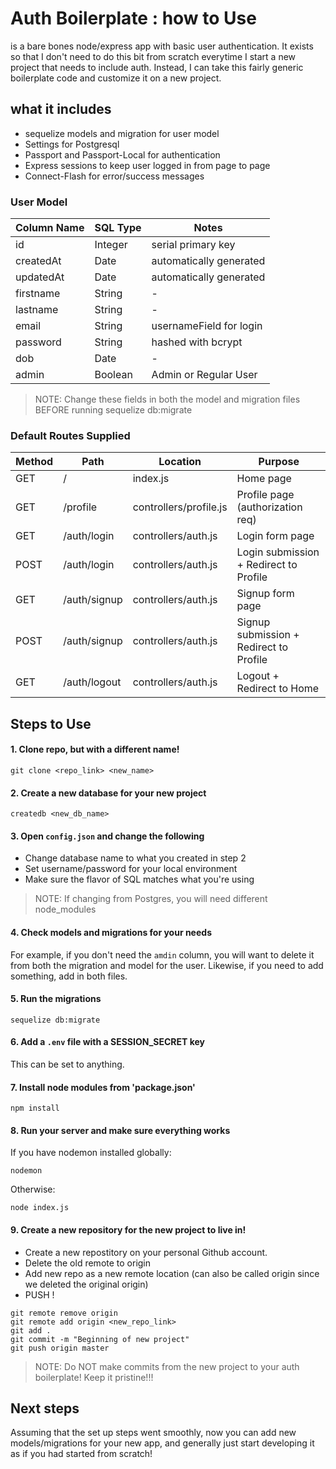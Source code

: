 # Auth Boilerplate : how to Use


is a bare bones node/express app with basic user authentication. It exists so that I don't need to do this bit from scratch everytime I start a new project that needs to include auth. Instead, I can take this fairly generic boilerplate code and customize it on a new project. 


## what it includes 

* sequelize models and migration for user model
* Settings for Postgresql 
* Passport and Passport-Local for authentication 
* Express sessions to keep user logged in from page to page
* Connect-Flash for error/success messages 


### User Model 

|Column Name | SQL Type| Notes  |
|------------|---------|----------------------------|
| id | Integer | serial primary key  | 
|createdAt| Date | automatically generated |
| updatedAt| Date | automatically generated |  
| firstname | String | -|
| lastname  | String | -|
| email | String | usernameField for login |
| password | String | hashed with bcrypt |
| dob | Date | - |
| admin | Boolean | Admin or Regular User |  

> NOTE: Change these fields in both the model and migration files BEFORE running sequelize db:migrate


### Default Routes Supplied 
| Method | Path | Location |  Purpose | 
| -------| ---------------| --------------|  ---------------------------------|
|GET | / | index.js | Home page | 
|GET | /profile | controllers/profile.js | Profile page (authorization req)  |
|GET | /auth/login | controllers/auth.js | Login form page  | 
|POST | /auth/login | controllers/auth.js | Login submission + Redirect to Profile| 
|GET | /auth/signup | controllers/auth.js |  Signup form page | 
|POST | /auth/signup | controllers/auth.js | Signup submission + Redirect to Profile |
|GET | /auth/logout | controllers/auth.js |  Logout + Redirect to Home | 


## Steps to Use 

#### 1. Clone repo, but with a different name! 

```
git clone <repo_link> <new_name>
```
#### 2. Create a new database for your new project

```
createdb <new_db_name>

```

#### 3. Open `config.json`  and change the following

* Change database name to what you created in step 2
* Set username/password for your local environment 
* Make sure the flavor of SQL matches what you're using

> NOTE: If changing from Postgres, you will need different node_modules 

#### 4. Check  models and migrations for your needs 

For example, if you don't need the `amdin` column, you will want to delete it from both the migration and model for the user. Likewise, if you need to add something, add in both files. 

#### 5. Run the migrations

```
sequelize db:migrate
```

#### 6. Add a `.env` file with a SESSION_SECRET key 

This can be set to anything. 

#### 7. Install node modules from 'package.json'

``` 
npm install 
```

#### 8. Run your server and make sure everything works

If you have nodemon installed globally: 

```
nodemon 
```

Otherwise: 
``` 
node index.js 
```
#### 9. Create a new repository for the new project to live in!

* Create a new repostitory on your personal Github account. 
* Delete the old remote to origin
* Add new repo as a new remote location (can also be called origin since we deleted the original origin)
* PUSH !

``` 
git remote remove origin
git remote add origin <new_repo_link>
git add .
git commit -m "Beginning of new project"
git push origin master
```

> NOTE: Do NOT make commits from the new project to your auth boilerplate! Keep it pristine!!!

## Next steps 

Assuming that the set up steps went smoothly, now you can add new models/migrations for your new app, and generally just start developing it as if you had started from scratch!  























